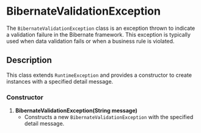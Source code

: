# BibernateValidationException

The `BibernateValidationException` class is an exception thrown to indicate a validation failure in the Bibernate
framework. This exception is typically used when data validation fails or when a business rule is violated.

## Description

This class extends `RuntimeException` and provides a constructor to create instances with a specified detail message.

### Constructor

1. **BibernateValidationException(String message)**
    - Constructs a new `BibernateValidationException` with the specified detail message.
